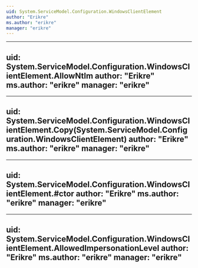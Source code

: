 ```yaml
---
uid: System.ServiceModel.Configuration.WindowsClientElement
author: "Erikre"
ms.author: "erikre"
manager: "erikre"
---
```


---
uid: System.ServiceModel.Configuration.WindowsClientElement.AllowNtlm
author: "Erikre"
ms.author: "erikre"
manager: "erikre"
---

---
uid: System.ServiceModel.Configuration.WindowsClientElement.Copy(System.ServiceModel.Configuration.WindowsClientElement)
author: "Erikre"
ms.author: "erikre"
manager: "erikre"
---

---
uid: System.ServiceModel.Configuration.WindowsClientElement.#ctor
author: "Erikre"
ms.author: "erikre"
manager: "erikre"
---

---
uid: System.ServiceModel.Configuration.WindowsClientElement.AllowedImpersonationLevel
author: "Erikre"
ms.author: "erikre"
manager: "erikre"
---
